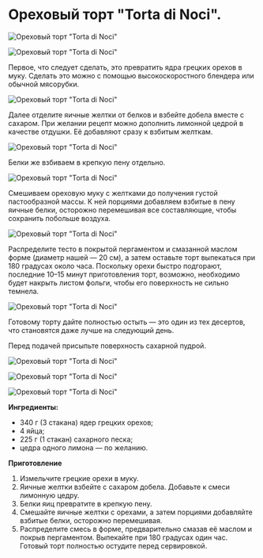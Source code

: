 # Ореховый торт "Torta di Noci".

![Ореховый торт "Torta di Noci"](/images/Kulinar/Vipechka/oreh_cake000.jpg)

![Ореховый торт "Torta di Noci"](/images/Kulinar/Vipechka/oreh_cake001.jpg)

Первое, что следует сделать, это превратить ядра грецких орехов в муку. Сделать это можно с помощью высокоскоростного блендера или обычной мясорубки.

![Ореховый торт "Torta di Noci"](/images/Kulinar/Vipechka/oreh_cake002.jpg)

Далее отделите яичные желтки от белков и взбейте добела вместе с сахаром. При желании рецепт можно дополнить лимонной цедрой в качестве отдушки. Её добавляют сразу к взбитым желткам.

![Ореховый торт "Torta di Noci"](/images/Kulinar/Vipechka/oreh_cake003.jpg)

Белки же взбиваем в крепкую пену отдельно.

![Ореховый торт "Torta di Noci"](/images/Kulinar/Vipechka/oreh_cake004.jpg)

Смешиваем ореховую муку с желтками до получения густой пастообразной массы. К ней порциями добавляем взбитые в пену яичные белки, осторожно перемешивая все составляющие, чтобы сохранить побольше воздуха.

![Ореховый торт "Torta di Noci"](/images/Kulinar/Vipechka/oreh_cake005.jpg)

Распределите тесто в покрытой пергаментом и смазанной маслом форме (диаметр нашей — 20 см), а затем оставьте торт выпекаться при 180 градусах около часа. Поскольку орехи быстро подгорают, последние 10–15 минут приготовления торт, возможно, необходимо будет накрыть листом фольги, чтобы его поверхность не сильно темнела.

![Ореховый торт "Torta di Noci"](/images/Kulinar/Vipechka/oreh_cake006.jpg)

Готовому торту дайте полностью остыть — это один из тех десертов, что становятся даже лучше на следующий день.

Перед подачей присыпьте поверхность сахарной пудрой.

![Ореховый торт "Torta di Noci"](/images/Kulinar/Vipechka/oreh_cake007.jpg)

![Ореховый торт "Torta di Noci"](/images/Kulinar/Vipechka/oreh_cake008.jpg)

![Ореховый торт "Torta di Noci"](/images/Kulinar/Vipechka/oreh_cake009.jpg)

**Ингредиенты:**

- 340 г (3 стакана) ядер грецких орехов;
- 4 яйца;
- 225 г (1 стакан) сахарного песка;
- цедра одного лимона — по желанию.

**Приготовление**

1. Измельчите грецкие орехи в муку.
2. Яичные желтки взбейте с сахаром добела. Добавьте к смеси лимонную цедру.
3. Белки яиц превратите в крепкую пену.
4. Смешайте яичные желтки с орехами, а затем порциями добавляйте взбитые белки, осторожно перемешивая.
5. Распределите смесь в форме, предварительно смазав её маслом и покрыв пергаментом. Выпекайте при 180 градусах один час. Готовый торт полностью остудите перед сервировкой.
